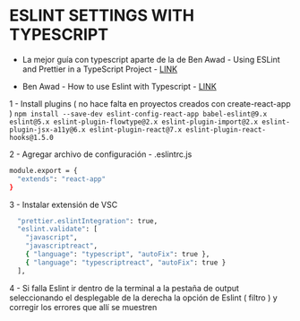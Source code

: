 # ESLINT SETTINGS WITH TYPESCRIPT

* La mejor guía con typescript aparte de la de Ben Awad - Using ESLint and Prettier in a TypeScript Project - [LINK](https://dev.to/robertcoopercode/using-eslint-and-prettier-in-a-typescript-project-53jb)

* Ben Awad - How to use Eslint with Typescript - [LINK](https://www.youtube.com/watch?v=mg_pDqszL3g)

1 - Install plugins ( no hace falta en proyectos creados con create-react-app )
`npm install --save-dev eslint-config-react-app babel-eslint@9.x eslint@5.x eslint-plugin-flowtype@2.x eslint-plugin-import@2.x eslint-plugin-jsx-a11y@6.x eslint-plugin-react@7.x eslint-plugin-react-hooks@1.5.0`

2 - Agregar archivo de configuración - .eslintrc.js

```bash
module.export = {
  "extends": "react-app"
}
```

3 - Instalar extensión de VSC

```bash
  "prettier.eslintIntegration": true,
  "eslint.validate": [
    "javascript",
    "javascriptreact",
    { "language": "typescript", "autoFix": true },
    { "language": "typescriptreact", "autoFix": true }
  ],
```

4 - Si falla Eslint ir dentro de la terminal a la pestaña de output seleccionando el desplegable de la derecha la opción de Eslint ( filtro ) y corregir los errores que allí se muestren